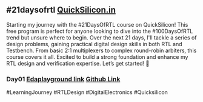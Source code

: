## #21daysofrtl [QuickSilicon.in](QuickSilicon.in)

Starting my journey with the #21DaysOfRTL course on QuickSilicon! This free program is perfect for anyone looking to dive into the #100DaysOfRTL trend but unsure where to begin. Over the next 21 days, I'll tackle a series of design problems, gaining practical digital design skills in both RTL and Testbench. From basic 2:1 multiplexers to complex round-robin arbiters, this course covers it all. Excited to build a strong foundation and enhance my RTL design and verification expertise. Let’s get started! 
🚀 

### Day01 [Edaplayground link](https://www.edaplayground.com/x/bMYy)  [Github Link]()
#LearningJourney #RTLDesign #DigitalElectronics #Quicksilicon